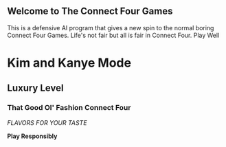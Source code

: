 ## Welcome to The Connect Four Games

This is a defensive AI program that gives a new spin to the normal boring Connect Four Games. Life's not fair but all is fair in Connect Four. Play Well



# Kim and Kanye Mode
## Luxury Level
### That Good Ol' Fashion Connect Four

_FLAVORS FOR YOUR TASTE_

**Play Responsibly**
